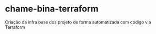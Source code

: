# chame-bina-terraform
Criação da infra base dos projeto de forma automatizada com código via Terraform
